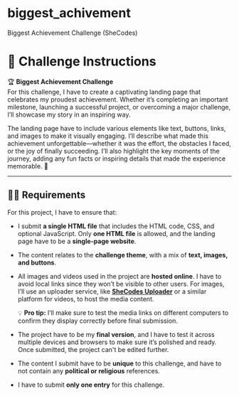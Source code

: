 # biggest_achivement
Biggest Achievement Challenge (SheCodes)

# 📖 Challenge Instructions

🏆 **Biggest Achievement Challenge**  
For this challenge, I have to create a captivating landing page that celebrates my proudest achievement. Whether it’s completing an important milestone, launching a successful project, or overcoming a major challenge, I’ll showcase my story in an inspiring way.

The landing page have to include various elements like text, buttons, links, and images to make it visually engaging. I’ll describe what made this achievement unforgettable—whether it was the effort, the obstacles I faced, or the joy of finally succeeding. I’ll also highlight the key moments of the journey, adding any fun facts or inspiring details that made the experience memorable. 🌟

---

## 👩‍💻 Requirements

For this project, I have to ensure that:

- I submit **a single HTML file** that includes the HTML code, CSS, and optional JavaScript. Only **one HTML file** is allowed, and the landing page have to be a **single-page website**.

- The content relates to the **challenge theme**, with a mix of **text, images, and buttons**.

- All images and videos used in the project are **hosted online**. I have to avoid local links since they won’t be visible to other users. For images, I’ll use an uploader service, like **[SheCodes Uploader](https://www.shecodes.io/uploads)** or a similar platform for videos, to host the media content.

  💡 **Pro tip:** I’ll make sure to test the media links on different computers to confirm they display correctly before final submission.

- The project have to be my **final version**, and I have to test it across multiple devices and browsers to make sure it’s polished and ready. Once submitted, the project can't be edited further.

- The content I submit have to be **unique** to this challenge, and have to not contain any **political or religious** references.

- I have to submit **only one entry** for this challenge.
